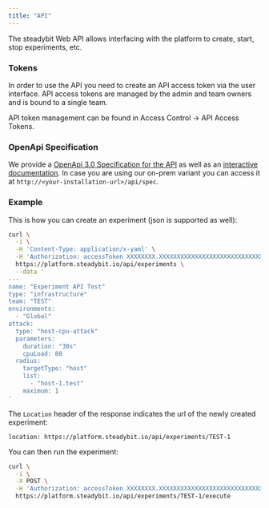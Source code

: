 ```yaml
---
title: "API"
---
```


The steadybit Web API allows interfacing with the platform to create, start, stop experiments, etc.

### Tokens

In order to use the API you need to create an API access token via the user interface.
API access tokens are managed by the admin and team owners and is bound to a single team.

API token management can be found in Access Control → API Access Tokens.

### OpenApi Specification

We provide a [OpenApi 3.0 Specification for the API](https://platform.steadybit.io/api/spec) as well as an [interactive documentation](https://platform.steadybit.io/api/swagger).
In case you are using our on-prem variant you can access it at `http://<your-installation-url>/api/spec`.

### Example

This is how you can create an experiment (json is supported as well):

```bash
curl \
  -i \
  -H 'Content-Type: application/x-yaml' \
  -H 'Authorization: accessToken XXXXXXXX.XXXXXXXXXXXXXXXXXXXXXXXXXXXXXXXX' \
  https://platform.steadybit.io/api/experiments \
  --data '
---
name: "Experiment API Test"
type: "infrastructure"
team: "TEST"
environments:
  - "Global"
attack:
  type: "host-cpu-attack"
  parameters:
    duration: "30s"
    cpuLoad: 80
  radius:
    targetType: "host"
    list:
      - "host-1.test"
    maximum: 1
'
```

The `Location` header of the response indicates the url of the newly created experiment:

```
location: https://platform.steadybit.io/api/experiments/TEST-1
```

You can then run the experiment:

```bash
curl \
  -i \
  -X POST \
  -H 'Authorization: accessToken XXXXXXXX.XXXXXXXXXXXXXXXXXXXXXXXXXXXXXXXX' \
  https://platform.steadybit.io/api/experiments/TEST-1/execute
```

